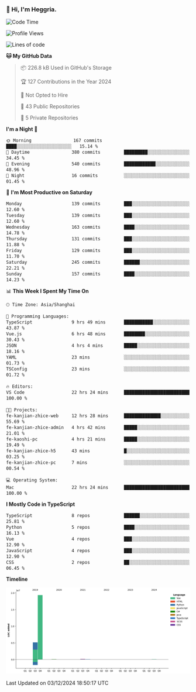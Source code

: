 ### 👋 Hi, I'm Heggria.

<!--START_SECTION:waka-->
![Code Time](http://img.shields.io/badge/Code%20Time-888%20hrs%2010%20mins-blue)

![Profile Views](http://img.shields.io/badge/Profile%20Views-0-blue)

![Lines of code](https://img.shields.io/badge/From%20Hello%20World%20I%27ve%20Written-24.8%20million%20lines%20of%20code-blue)

**🐱 My GitHub Data** 

> 📦 226.8 kB Used in GitHub's Storage 
 > 
> 🏆 127 Contributions in the Year 2024
 > 
> 🚫 Not Opted to Hire
 > 
> 📜 43 Public Repositories 
 > 
> 🔑 5 Private Repositories 
 > 
**I'm a Night 🦉** 

```text
🌞 Morning                167 commits         ████░░░░░░░░░░░░░░░░░░░░░   15.14 % 
🌆 Daytime                380 commits         █████████░░░░░░░░░░░░░░░░   34.45 % 
🌃 Evening                540 commits         ████████████░░░░░░░░░░░░░   48.96 % 
🌙 Night                  16 commits          ░░░░░░░░░░░░░░░░░░░░░░░░░   01.45 % 
```
📅 **I'm Most Productive on Saturday** 

```text
Monday                   139 commits         ███░░░░░░░░░░░░░░░░░░░░░░   12.60 % 
Tuesday                  139 commits         ███░░░░░░░░░░░░░░░░░░░░░░   12.60 % 
Wednesday                163 commits         ████░░░░░░░░░░░░░░░░░░░░░   14.78 % 
Thursday                 131 commits         ███░░░░░░░░░░░░░░░░░░░░░░   11.88 % 
Friday                   129 commits         ███░░░░░░░░░░░░░░░░░░░░░░   11.70 % 
Saturday                 245 commits         ██████░░░░░░░░░░░░░░░░░░░   22.21 % 
Sunday                   157 commits         ████░░░░░░░░░░░░░░░░░░░░░   14.23 % 
```


📊 **This Week I Spent My Time On** 

```text
🕑︎ Time Zone: Asia/Shanghai

💬 Programming Languages: 
TypeScript               9 hrs 49 mins       ███████████░░░░░░░░░░░░░░   43.87 % 
Vue.js                   6 hrs 48 mins       ████████░░░░░░░░░░░░░░░░░   30.43 % 
JSON                     4 hrs 4 mins        █████░░░░░░░░░░░░░░░░░░░░   18.16 % 
YAML                     23 mins             ░░░░░░░░░░░░░░░░░░░░░░░░░   01.73 % 
TSConfig                 23 mins             ░░░░░░░░░░░░░░░░░░░░░░░░░   01.72 % 

🔥 Editors: 
VS Code                  22 hrs 24 mins      █████████████████████████   100.00 % 

🐱‍💻 Projects: 
fe-kanjian-zhice-web     12 hrs 28 mins      ██████████████░░░░░░░░░░░   55.69 % 
fe-kanjian-zhice-admin   4 hrs 42 mins       █████░░░░░░░░░░░░░░░░░░░░   21.01 % 
fe-kaoshi-pc             4 hrs 21 mins       █████░░░░░░░░░░░░░░░░░░░░   19.49 % 
fe-kanjian-zhice-h5      43 mins             █░░░░░░░░░░░░░░░░░░░░░░░░   03.25 % 
fe-kanjian-zhice-pc      7 mins              ░░░░░░░░░░░░░░░░░░░░░░░░░   00.54 % 

💻 Operating System: 
Mac                      22 hrs 24 mins      █████████████████████████   100.00 % 
```

**I Mostly Code in TypeScript** 

```text
TypeScript               8 repos             ██████░░░░░░░░░░░░░░░░░░░   25.81 % 
Python                   5 repos             ████░░░░░░░░░░░░░░░░░░░░░   16.13 % 
Vue                      4 repos             ███░░░░░░░░░░░░░░░░░░░░░░   12.90 % 
JavaScript               4 repos             ███░░░░░░░░░░░░░░░░░░░░░░   12.90 % 
CSS                      2 repos             ██░░░░░░░░░░░░░░░░░░░░░░░   06.45 % 
```



**Timeline**

![Lines of Code chart](https://raw.githubusercontent.com/heggria/heggria/main/assets/bar_graph.png)


 Last Updated on 03/12/2024 18:50:17 UTC
<!--END_SECTION:waka-->
